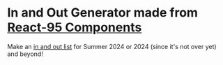 # In and Out Generator made from [React-95 Components](https://storybook.react95.io/?path=/story/docs-welcome-to-react95)

Make an [in and out list](https://in-and-out-generator.vercel.app/) for Summer 2024 or 2024 (since it's not over yet) and beyond!

